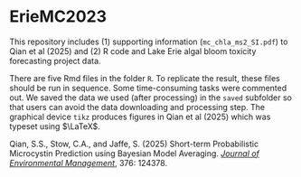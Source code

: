 # ErieMC2023
This repository includes (1) supporting information (`mc_chla_ms2_SI.pdf`) to Qian et al (2025) and (2) R code and Lake Erie algal bloom toxicity forecasting project data.

There are five Rmd files in the folder `R`. To replicate the result, these files should be run in sequence. Some time-consuming tasks were commented out. We saved the data we used (after processing) in the `saved` subfolder so that users can avoid the data downloading and processing step. The graphical device `tikz` produces figures in Qian et al (2025) which was typeset using $\LaTeX$.

Qian, S.S., Stow, C.A., and Jaffe, S. (2025) Short-term Probabilistic Microcystin Prediction using Bayesian Model Averaging. [*Journal of Environmental Management*](https://doi.org/10.1016/j.jenvman.2025.124378), 376: 124378.
